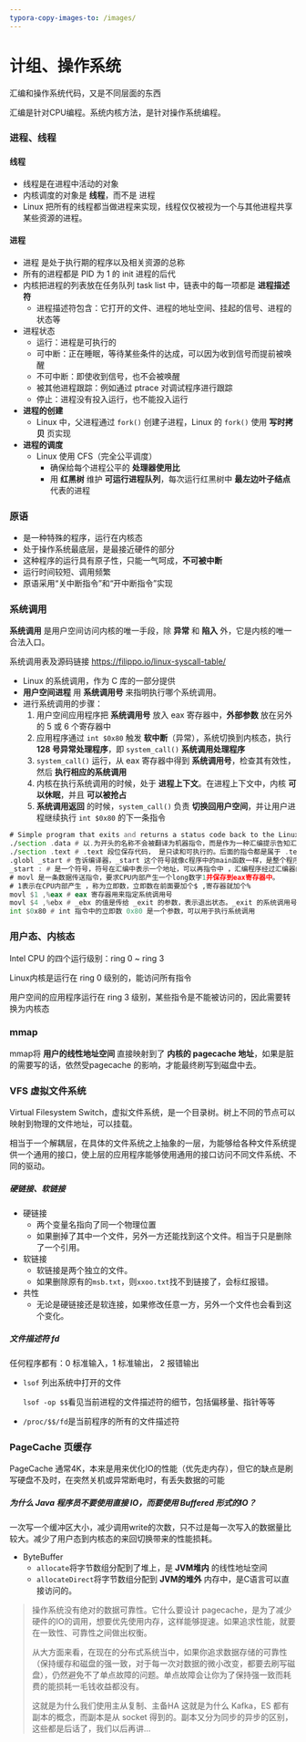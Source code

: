 ```yaml
---
typora-copy-images-to: /images/
---
```


# 计组、操作系统

汇编和操作系统代码，又是不同层面的东西

汇编是针对CPU编程。系统内核方法，是针对操作系统编程。



### 进程、线程

#### 线程

- 线程是在进程中活动的对象
- 内核调度的对象是 **线程**，而不是 进程
- Linux 把所有的线程都当做进程来实现，线程仅仅被视为一个与其他进程共享某些资源的进程。

#### 进程

- 进程 是处于执行期的程序以及相关资源的总称
- 所有的进程都是 PID 为 1 的 init 进程的后代
- 内核把进程的列表放在任务队列  task list 中，链表中的每一项都是 **进程描述符**
  - 进程描述符包含：它打开的文件、进程的地址空间、挂起的信号、进程的状态等
- 进程状态
  - 运行：进程是可执行的
  - 可中断：正在睡眠，等待某些条件的达成，可以因为收到信号而提前被唤醒
  - 不可中断：即使收到信号，也不会被唤醒
  - 被其他进程跟踪：例如通过 ptrace 对调试程序进行跟踪
  - 停止：进程没有投入运行，也不能投入运行
- **进程的创建**
  - Linux 中，父进程通过 `fork()` 创建子进程，Linux 的 `fork()` 使用 **写时拷贝** 页实现
- **进程的调度**
  - Linux 使用 CFS（完全公平调度）
    - 确保给每个进程公平的 **处理器使用比**
    - 用 **红黑树** 维护 **可运行进程队列**，每次运行红黑树中 **最左边叶子结点** 代表的进程



### 原语

- 是一种特殊的程序，运行在内核态
- 处于操作系统最底层，是最接近硬件的部分
- 这种程序的运行具有原子性，只能一气呵成，**不可被中断**
- 运行时间较短、调用频繁
- 原语采用“关中断指令”和“开中断指令”实现



### 系统调用

**系统调用** 是用户空间访问内核的唯一手段，除 **异常** 和 **陷入** 外，它是内核的唯一合法入口。

系统调用表及源码链接 https://filippo.io/linux-syscall-table/

- Linux 的系统调用，作为 C 库的一部分提供
- **用户空间进程** 用 **系统调用号** 来指明执行哪个系统调用。
- 进行系统调用的步骤：
  1. 用户空间应用程序把 **系统调用号** 放入 eax 寄存器中，**外部参数** 放在另外的 5 或 6 个寄存器中
  2. 应用程序通过 `int $0x80` 触发 **软中断**（异常），系统切换到内核态，执行 **128 号异常处理程序**，即 `system_call()` **系统调用处理程序**
  3. `system_call()` 运行，从 eax 寄存器中得到 **系统调用号**，检查其有效性，然后 **执行相应的系统调用**
  4. 内核在执行系统调用的时候，处于 **进程上下文**。在进程上下文中，内核 **可以休眠**，并且 **可以被抢占**
  5. **系统调用返回** 的时候，`system_call()` 负责 **切换回用户空间**，并让用户进程继续执行 `int $0x80` 的下一条指令

```asm
# Simple program that exits and returns a status code back to the Linux kernel
./section .data # 以.为开头的名称不会被翻译为机器指令，而是作为一种汇编提示告知汇编器 ，这个形式直接被称为 “汇编指令” 或 ”伪操作“
./section .text # .text 段位保存代码， 是只读和可执行的。后面的指令都是属于 .text 段。 
.globl _start # 告诉编译器，_start 这个符号就像c程序中的main函数一样，是整个程序的入口
_start : # 是一个符号，符号在汇编中表示一个地址，可以再指令中 ，汇编程序经过汇编器的处理后， 所有的符号都被替换成为它所代表的地址值。（通俗说，c语言中的函数变量名都属于符号）
# movl 是一条数据传送指令，要求CPU内部产生一个long数字1并保存到eax寄存器中。
# 1表示在CPU内部产生 ，称为立即数，立即数在前面要加个$ ,寄存器就加个%
movl $1 ,%eax # eax 寄存器用来指定系统调用号
movl $4 ,%ebx # _ebx 的值是传给 _exit 的参数，表示退出状态。_exit 的系统调用号为1。
int $0x80 # int 指令中的立即数 0x80 是一个参数，可以用于执行系统调用
```



### 用户态、内核态

Intel CPU 的四个运行级别：ring 0 ~ ring 3

Linux内核是运行在 ring 0 级别的，能访问所有指令

用户空间的应用程序运行在 ring 3 级别，某些指令是不能被访问的，因此需要转换为内核态



### mmap

mmap将 **用户的线性地址空间** 直接映射到了 **内核的 pagecache 地址**，如果是脏的需要写的话，依然受pagecache 的影响，才能最终刷写到磁盘中去。



### VFS 虚拟文件系统

Virtual Filesystem Switch，虚拟文件系统，是一个目录树。树上不同的节点可以映射到物理的文件地址，可以挂载。

相当于一个解耦层，在具体的文件系统之上抽象的一层，为能够给各种文件系统提供一个通用的接口，使上层的应用程序能够使用通用的接口访问不同文件系统、不同的驱动。

##### 硬链接、软链接

- 硬链接
  - 两个变量名指向了同一个物理位置
  - 如果删掉了其中一个文件，另外一方还能找到这个文件。相当于只是删除了一个引用。
- 软链接
  - 软链接是两个独立的文件。
  - 如果删除原有的`msb.txt`，则`xxoo.txt`找不到链接了，会标红报错。
- 共性
  - 无论是硬链接还是软连接，如果修改任意一方，另外一个文件也会看到这个变化。

##### 文件描述符 fd

任何程序都有：0 标准输入，1 标准输出， 2 报错输出

- `lsof` 列出系统中打开的文件

  `lsof -op $$`看见当前进程的文件描述符的细节，包括偏移量、指针等等

- `/proc/$$/fd`是当前程序的所有的文件描述符



### PageCache  页缓存

PageCache  通常4K，本来是用来优化IO的性能（优先走内存），但它的缺点是刷写硬盘不及时，在突然关机或异常断电时，有丢失数据的可能

##### 为什么 Java 程序员不要使用直接 IO，而要使用 Buffered 形式的IO？

一次写一个缓冲区大小，减少调用write的次数，只不过是每一次写入的数据量比较大。减少了用户态到内核态的来回切换带来的性能损耗。

- ByteBuffer
  - `allocate`将字节数组分配到了堆上，是 **JVM堆内** 的线性地址空间
  - `allocateDirect`将字节数组分配到 **JVM的堆外** 内存中，是C语言可以直接访问的。



> 操作系统没有绝对的数据可靠性。它什么要设计 pagecache，是为了减少硬件的IO的调用，想要优先使用内存，这样能够提速。如果追求性能，就要在一致性、可靠性之间做出权衡。
>
> 从大方面来看，在现在的分布式系统当中，如果你追求数据存储的可靠性（保持缓存和磁盘的强一致，对于每一次对数据的微小改变，都要去刷写磁盘），仍然避免不了单点故障的问题。单点故障会让你为了保持强一致而耗费的能损耗一毛钱收益都没有。
>
> 这就是为什么我们使用主从复制、主备HA
> 这就是为什么 Kafka，ES 都有副本的概念，而副本是从 socket 得到的。副本又分为同步的异步的区别，这些都是后话了，我们以后再讲…

